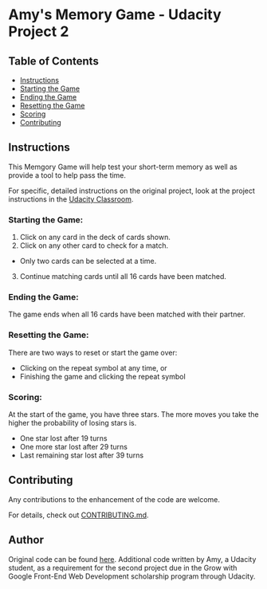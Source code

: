 # Amy's Memory Game - Udacity Project 2

## Table of Contents

* [Instructions](#instructions)
* [Starting the Game](#starting-the-game)
* [Ending the Game](#ending-the-game)
* [Resetting the Game](#resetting-the-game)
* [Scoring](#scoring)
* [Contributing](#contributing)

## Instructions <a id="instructions"></a>

This Memgory Game will help test your short-term memory as well as provide a tool to help pass the time.

For specific, detailed instructions on the original project, look at the project instructions in the [Udacity Classroom](https://classroom.udacity.com/me).

### Starting the Game: <a id="starting-the-game"></a>
1. Click on any card in the deck of cards shown.
2. Click on any other card to check for a match.
  - Only two cards can be selected at a time.
3. Continue matching cards until all 16 cards have been matched.

### Ending the Game:<a id="ending-the-game"></a>
The game ends when all 16 cards have been matched with their partner.

### Resetting the Game:<a id="resetting-the-game"></a>
There are two ways to reset or start the game over:
- Clicking on the repeat symbol at any time, or
- Finishing the game and clicking the repeat symbol

### Scoring: <a id="scoring"></a>
At the start of the game, you have three stars.  The more moves you take the higher the probability of losing stars is.
- One star lost after 19 turns
- One more star lost after 29 turns
- Last remaining star lost after 39 turns



## Contributing <a id="contributing"></a>

Any contributions to the enhancement of the code are welcome.

For details, check out [CONTRIBUTING.md](CONTRIBUTING.md).

## Author
Original code can be found [here](https://github.com/udacity/fend-project-memory-game).
Additional code written by Amy, a Udacity student, as a requirement for the second project due in the Grow with Google Front-End Web Development scholarship program through Udacity.
